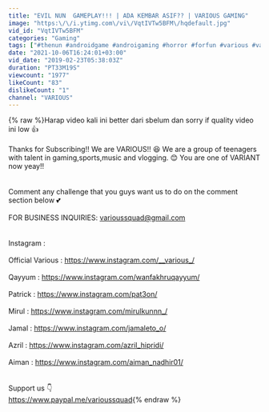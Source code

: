 ```yaml
---
title: "EVIL NUN  GAMEPLAY!!! | ADA KEMBAR ASIF?? | VARIOUS GAMING"
image: "https:\/\/i.ytimg.com\/vi\/VqtIVTw5BFM\/hqdefault.jpg"
vid_id: "VqtIVTw5BFM"
categories: "Gaming"
tags: ["#thenun #androidgame #androigaming #horror #forfun #various #variant"]
date: "2021-10-06T16:24:01+03:00"
vid_date: "2019-02-23T05:38:03Z"
duration: "PT33M19S"
viewcount: "1977"
likeCount: "83"
dislikeCount: "1"
channel: "VARIOUS"
---
```

{% raw %}Harap video kali ini better dari sbelum dan sorry if quality video ini low 👍<br /><br />Thanks for Subscribing!! We are VARIOUS!! 😆 We are a group of teenagers with talent in gaming,sports,music and vlogging. 😊 You are one of VARIANT now yeay!!<br /><br /><br />Comment any challenge that you guys want us to do on the comment section below 💕<br /><br />FOR BUSINESS INQUIRIES: varioussquad@gmail.com<br /><br /><br />Instagram : <br /><br />Official Various : <a rel="nofollow" target="blank" href="https://www.instagram.com/__various_/">https://www.instagram.com/__various_/</a><br /><br />Qayyum : <a rel="nofollow" target="blank" href="https://www.instagram.com/wanfakhruqayyum/">https://www.instagram.com/wanfakhruqayyum/</a><br /><br />Patrick : <a rel="nofollow" target="blank" href="https://www.instagram.com/pat3on/">https://www.instagram.com/pat3on/</a><br /><br />Mirul : <a rel="nofollow" target="blank" href="https://www.instagram.com/mirulkunnn_/">https://www.instagram.com/mirulkunnn_/</a><br /><br />Jamal : <a rel="nofollow" target="blank" href="https://www.instagram.com/jamaleto_o/">https://www.instagram.com/jamaleto_o/</a> <br /><br />Azril : <a rel="nofollow" target="blank" href="https://www.instagram.com/azril_hipridi/">https://www.instagram.com/azril_hipridi/</a><br /><br />Aiman : <a rel="nofollow" target="blank" href="https://www.instagram.com/aiman_nadhir01/">https://www.instagram.com/aiman_nadhir01/</a><br /><br /><br />Support us 👇<br /><a rel="nofollow" target="blank" href="https://www.paypal.me/varioussquad">https://www.paypal.me/varioussquad</a>{% endraw %}
